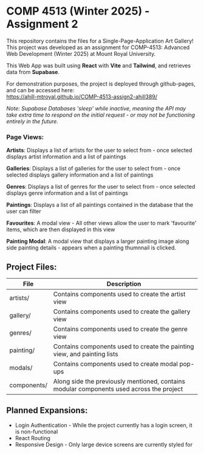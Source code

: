 # COMP 4513 (Winter 2025) - Assignment 2
This repository contains the files for a Single-Page-Application Art Gallery!\
This project was developed as an assignment for COMP-4513: Advanced Web Development (Winter 2025) at Mount Royal University.

This Web App was built using **React** with **Vite** and **Tailwind**, and retrieves data from **Supabase**.

For demonstration purposes, the project is deployed through github-pages, and can be accessed here:\
https://ahill-mtroyal.github.io/COMP-4513-assign2-ahill389/

*Note: Supabase Databases 'sleep' while inactive, meaning the API may take extra time to respond on the initial request - or may not be functioning entirely in the future.*

### Page Views:

**Artists**: Displays a list of artists for the user to select from - once selected displays artist information and a list of paintings

**Galleries**: Displays a list of galleries for the user to select from - once selected displays gallery information and a list of paintings

**Genres**: Displays a list of genres for the user to select from - once selected displays genre information and a list of paintings

**Paintings**: Displays a list of all paintings contained in the database that the user can filter

**Favourites**: A modal view - All other views allow the user to mark 'favourite' items, which are then displayed in this view

**Painting Modal**: A modal view that displays a larger painting image along side painting details - appears when a painting thumnnail is clicked.

## Project Files:
| File | Description |
| ----- | ----- |
| artists/ | Contains components used to create the artist view
| gallery/ | Contains components used to create the gallery view
| genres/ | Contains components used to create the genre view
| painting/ | Contains components used to create the painting view, and painting lists
| modals/ | Contains components used to create modal pop-ups
| components/ | Along side the previously mentioned, contains modular components used across the project

## Planned Expansions:
- Login Authentication - While the project currently has a login screen, it is non-functional
- React Routing
- Responsive Design - Only large device screens are currently styled for